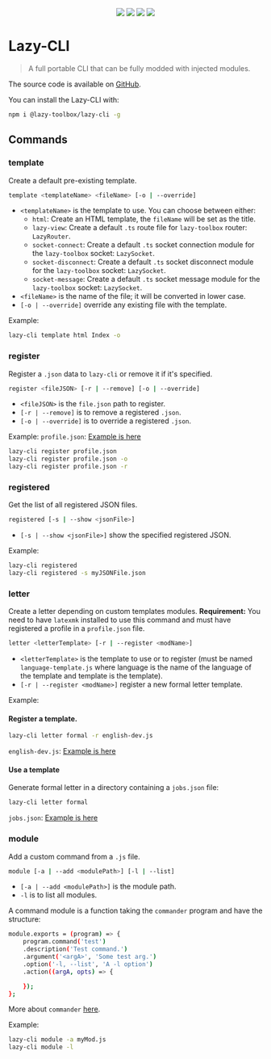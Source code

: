 <p align="center">
    <img src="https://img.shields.io/badge/license-MIT-green">
    <img src="https://img.shields.io/badge/typescript-v4.8.4-red">
    <img src="https://img.shields.io/badge/commander-v9.4.1-orange">
    <img src="https://img.shields.io/badge/uuid-v9.0.0-yellow">
</p>

# Lazy-CLI

> A full portable CLI that can be fully modded with injected modules.

The source code is available on [GitHub](https://github.com/FriquetLuca/lazy-toolbox/tree/master/lazy-cli).

You can install the Lazy-CLI with:
```bash
npm i @lazy-toolbox/lazy-cli -g
```

## Commands

### template

Create a default pre-existing template.

```bash
template <templateName> <fileName> [-o | --override]
```
- `<templateName>` is the template to use. You can choose between either:
    - `html`: Create an HTML template, the `fileName` will be set as the title.
    - `lazy-view`: Create a default `.ts` route file for `lazy-toolbox` router: `LazyRouter`.
    - `socket-connect`: Create a default `.ts` socket connection module for the `lazy-toolbox` socket: `LazySocket`.
    - `socket-disconnect`: Create a default `.ts` socket disconnect module for the `lazy-toolbox` socket: `LazySocket`.
    - `socket-message`: Create a default `.ts` socket message module for the `lazy-toolbox` socket: `LazySocket`.
- `<fileName>` is the name of the file; it will be converted in lower case.
- `[-o | --override]` override any existing file with the template.

Example:
```bash
lazy-cli template html Index -o
```

### register

Register a `.json` data to `lazy-cli` or remove it if it's specified.

```bash
register <fileJSON> [-r | --remove] [-o | --override]
```
- `<fileJSON>` is the `file.json` path to register.
- `[-r | --remove]` is to remove a registered `.json`.
- `[-o | --override]` is to override a registered `.json`.

Example:
`profile.json`: [Example is here](/examples/profile.json.example)
```bash
lazy-cli register profile.json
lazy-cli register profile.json -o
lazy-cli register profile.json -r
```

### registered

Get the list of all registered JSON files.

```bash
registered [-s | --show <jsonFile>]
```
- `[-s | --show <jsonFile>]` show the specified registered JSON.

Example:
```bash
lazy-cli registered
lazy-cli registered -s myJSONFile.json
```

### letter

Create a letter depending on custom templates modules.
**Requirement:** You need to have `latexmk` installed to use this command and must have registered a profile in a `profile.json` file.

```bash
letter <letterTemplate> [-r | --register <modName>]
```
- `<letterTemplate>` is the template to use or to register (must be named `language-template.js` where language is the name of the language of the template and template is the template).
- `[-r | --register <modName>]` register a new formal letter template.

Example:
#### Register a template.
```bash
lazy-cli letter formal -r english-dev.js
```
`english-dev.js`: [Example is here](/examples/english-dev.js.example)

#### Use a template
Generate formal letter in a directory containing a `jobs.json` file:
```bash
lazy-cli letter formal
```
`jobs.json`: [Example is here](/examples/jobs.json.example)

### module

Add a custom command from a `.js` file.

```bash
module [-a | --add <modulePath>] [-l | --list]
```
- `[-a | --add <modulePath>]` is the module path.
- `-l` is to list all modules.

A command module is a function taking the `commander` program and have the structure:
```bash
module.exports = (program) => {
    program.command('test')
    .description('Test command.')
    .argument('<argA>', 'Some test arg.')
    .option('-l, --list', 'A -l option')
    .action((argA, opts) => {

    });
};
```
More about `commander` [here](https://www.npmjs.com/package/commander).

Example:
```bash
lazy-cli module -a myMod.js
lazy-cli module -l
```
